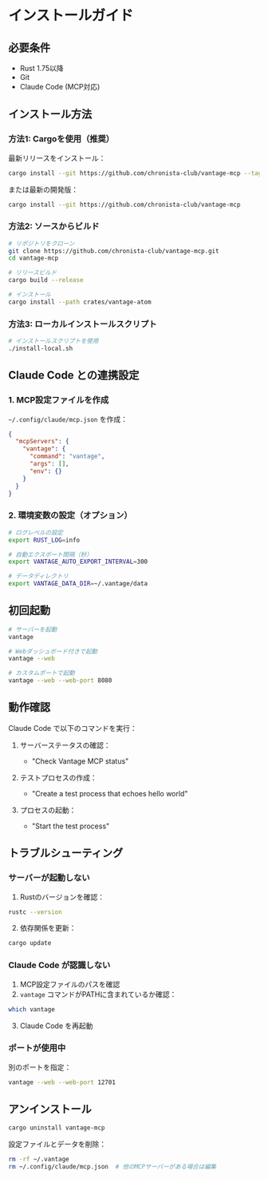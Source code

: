 # インストールガイド

## 必要条件

- Rust 1.75以降
- Git
- Claude Code (MCP対応)

## インストール方法

### 方法1: Cargoを使用（推奨）

最新リリースをインストール：
```bash
cargo install --git https://github.com/chronista-club/vantage-mcp --tag v0.2.0
```

または最新の開発版：
```bash
cargo install --git https://github.com/chronista-club/vantage-mcp
```

### 方法2: ソースからビルド

```bash
# リポジトリをクローン
git clone https://github.com/chronista-club/vantage-mcp.git
cd vantage-mcp

# リリースビルド
cargo build --release

# インストール
cargo install --path crates/vantage-atom
```

### 方法3: ローカルインストールスクリプト

```bash
# インストールスクリプトを使用
./install-local.sh
```

## Claude Code との連携設定

### 1. MCP設定ファイルを作成

`~/.config/claude/mcp.json` を作成：

```json
{
  "mcpServers": {
    "vantage": {
      "command": "vantage",
      "args": [],
      "env": {}
    }
  }
}
```

### 2. 環境変数の設定（オプション）

```bash
# ログレベルの設定
export RUST_LOG=info

# 自動エクスポート間隔（秒）
export VANTAGE_AUTO_EXPORT_INTERVAL=300

# データディレクトリ
export VANTAGE_DATA_DIR=~/.vantage/data
```

## 初回起動

```bash
# サーバーを起動
vantage

# Webダッシュボード付きで起動
vantage --web

# カスタムポートで起動
vantage --web --web-port 8080
```

## 動作確認

Claude Code で以下のコマンドを実行：

1. サーバーステータスの確認：
   - "Check Vantage MCP status"

2. テストプロセスの作成：
   - "Create a test process that echoes hello world"

3. プロセスの起動：
   - "Start the test process"

## トラブルシューティング

### サーバーが起動しない

1. Rustのバージョンを確認：
```bash
rustc --version
```

2. 依存関係を更新：
```bash
cargo update
```

### Claude Code が認識しない

1. MCP設定ファイルのパスを確認
2. `vantage` コマンドがPATHに含まれているか確認：
```bash
which vantage
```

3. Claude Code を再起動

### ポートが使用中

別のポートを指定：
```bash
vantage --web --web-port 12701
```

## アンインストール

```bash
cargo uninstall vantage-mcp
```

設定ファイルとデータを削除：
```bash
rm -rf ~/.vantage
rm ~/.config/claude/mcp.json  # 他のMCPサーバーがある場合は編集
```
